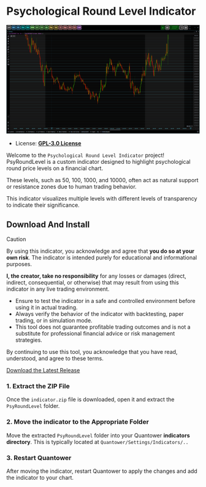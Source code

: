 # Psychological Round Level Indicator

![preview Psychological Round Level Indicator](.github/assets/image.png)

- License: **[GPL-3.0 License](./license.txt)**

Welcome to the `Psychological Round Level Indicator` project! 
  PsyRoundLevel is a custom indicator designed to highlight psychological 
  round price levels on a financial chart. 

These levels, such as 50, 100, 1000, and 10000, often act as natural support 
  or resistance zones due to human trading behavior. 

This indicator visualizes multiple levels with different levels of transparency 
  to indicate their significance.

## Download And Install

> [!CAUTION]
> By using this indicator, you acknowledge and agree that **you do so at your own risk**.
> The indicator is intended purely for educational and informational purposes.
>
> **I, the creator, take no responsibility** for any losses or damages (direct, indirect, 
> consequential, or otherwise) that may result from using this indicator in any live 
> trading environment.
>
> - Ensure to test the indicator in a safe and controlled environment 
>   before using it in actual trading.
> - Always verify the behavior of the indicator with backtesting, paper 
>   trading, or in simulation mode.
> - This tool does not guarantee profitable trading outcomes and is not a 
>   substitute for professional financial advice or risk management strategies.
>
> By continuing to use this tool, you acknowledge that you have read, understood, and agree to these terms.

<a
    class="button button--primary"
    href="https://github.com/qtx-project/indicator-psy-round-level/releases/latest/download/indicator.zip"
    download
    target="_blank"
    rel="noopener noreferrer">Download the Latest Release</a>
    
### 1. Extract the ZIP File

Once the `indicator.zip` file is downloaded, open it and extract the 
`PsyRoundLevel` folder.

### 2. Move the indicator to the Appropriate Folder

Move the extracted `PsyRoundLevel` folder into your Quantower 
**indicators directory**. This is typically located at `Quantower/Settings/Indicators/..`

### 3. Restart Quantower

After moving the indicator, restart Quantower to apply the changes and
add the indicator to your chart.

